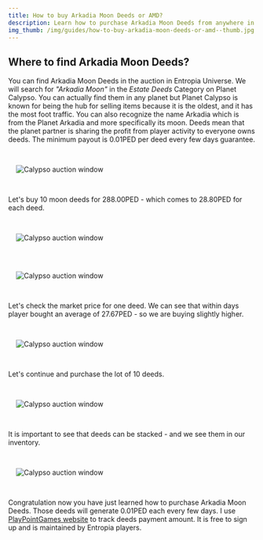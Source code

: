```yaml
---
title: How to buy Arkadia Moon Deeds or AMD?
description: Learn how to purchase Arkadia Moon Deeds from anywhere in Entropia. From tips and plenty of screenshots - we have made it easy to understand.
img_thumb: /img/guides/how-to-buy-arkadia-moon-deeds-or-amd--thumb.jpg
---
```


## Where to find Arkadia Moon Deeds?

You can find Arkadia Moon Deeds in the auction in Entropia Universe. We will search for *"Arkadia Moon"* in the *Estate Deeds* Category on Planet Calypso. You can actually find them in any planet but Planet Calypso is known for being the hub for selling items because it is the oldest, and it has the most foot traffic. You can also recognize the name Arkadia which is from the Planet Arkadia and more specifically its moon. Deeds mean that the planet partner is sharing the profit from player activity to everyone owns deeds. The minimum payout is 0.01PED per deed every few days guarantee.

<div class="imgguides" style="padding: 1rem;display: block;position: relative;">

![Calypso auction window](/img/guides/how-to-buy-arkadia-moon-deeds-or-amd--entropiamarket-guide---01.jpg "Calypso auction window")

</div>

Let's buy 10 moon deeds for 288.00PED - which comes to 28.80PED for each deed.

<div class="imgguides" style="padding: 1rem;display: block;position: relative;">

![Calypso auction window](/img/guides/how-to-buy-arkadia-moon-deeds-or-amd--entropiamarket-guide---02.jpg "Calypso auction window")

</div>

<div class="imgguides" style="padding: 1rem;display: block;position: relative;">

![Calypso auction window](/img/guides/how-to-buy-arkadia-moon-deeds-or-amd--entropiamarket-guide---03.jpg "Calypso auction window")

</div>

Let's check the market price for one deed. We can see that within days player bought an average of 27.67PED - so we are buying slightly higher.

<div class="imgguides" style="padding: 1rem;display: block;position: relative;">

![Calypso auction window](/img/guides/how-to-buy-arkadia-moon-deeds-or-amd--entropiamarket-guide---04.jpg "Calypso auction window")

</div>

Let's continue and purchase the lot of 10 deeds.

<div class="imgguides" style="padding: 1rem;display: block;position: relative;">

![Calypso auction window](/img/guides/how-to-buy-arkadia-moon-deeds-or-amd--entropiamarket-guide---05.jpg "Calypso auction window")

</div>

It is important to see that deeds can be stacked - and we see them in our inventory.

<div class="imgguides" style="padding: 1rem;display: block;position: relative;">

![Calypso auction window](/img/guides/how-to-buy-arkadia-moon-deeds-or-amd--entropiamarket-guide---06.jpg "Calypso auction window")

</div>

Congratulation now you have just learned how to purchase Arkadia Moon Deeds. Those deeds will generate 0.01PED each every few days. I use [PlayPointGames website](https://playpointgames.com/r/ee1f280b) to track deeds payment amount. It is free to sign up and is maintained by Entropia players.